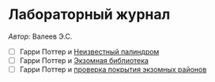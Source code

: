# Лабораторный журнал

*Автор:* Валеев Э.С.

- [ ] Гарри Поттер и [Неизвестный палиндром](./Unknown_palindrome.md)
- [ ] Гарри Поттер и [Экзомная библиотека](./BiblExome.md)
- [ ] Гарри Поттер и [проверка покрытия экзомных районов](./Check_coverage.md)
